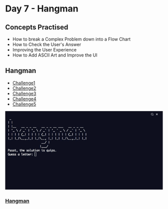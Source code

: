 # Day 7 - Hangman
## Concepts Practised
- How to break a Complex Problem down into a Flow Chart
- How to Check the User's Answer
- Improving the User Experience
-  How to Add ASCII Art and Improve the UI

## Hangman

- [Challenge1](https://github.com/darshannn10/100-days-of-Python/blob/main/day07/challenge1.py)
- [Challenge2](https://github.com/darshannn10/100-days-of-Python/blob/main/day07/challenge2.py)
- [Challenge3](https://github.com/darshannn10/100-days-of-Python/blob/main/day07/challenge3.py)
- [Challenge4](https://github.com/darshannn10/100-days-of-Python/blob/main/day07/challenge4.py)
- [Challenge5](https://github.com/darshannn10/100-days-of-Python/blob/main/day07/challenge5.py)


![hangman](hangman.gif)

### [Hangman](https://github.com/darshannn10/100-days-of-Python/blob/main/day07/hangman.py)
